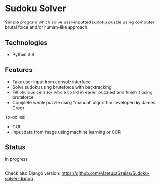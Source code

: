 # Sudoku Solver
 Simple program which solve user-inputted sudoku puzzle using computer brutal force and/or human-like approach.

## Technologies
* Python 3.8

## Features
* Take user input from console interface
* Solve sudoku using bruteforce with backtracking
* Fill obvious cells (or whole board in easier puzzles) and finish it using bruteforce
* Complete whole puzzle using "manual" algorithm developed by James Crook

To-do list:
* GUI
* Input data from image using machine learning or OCR

## Status
in progress

## 
Check also Django version: https://github.com/MateuszSzalas/Sudoku-solver-django
